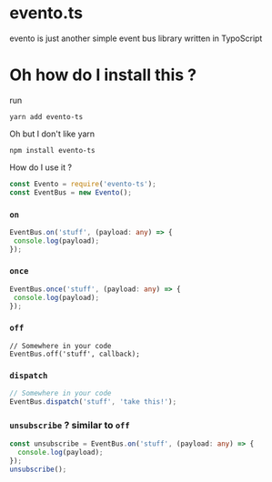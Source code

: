 # evento.ts
evento is just another simple event bus library written in TypoScript

# Oh how do I install this ?

run
```
yarn add evento-ts
```

Oh but I don't like yarn
```
npm install evento-ts
```

How do I use it ?
```typescript
const Evento = require('evento-ts');
const EventBus = new Evento();

```

### `on`
 ```typescript
 EventBus.on('stuff', (payload: any) => {
  console.log(payload);
});

 ```
### `once`
 ```typescript
 EventBus.once('stuff', (payload: any) => {
  console.log(payload);
});

 ```
### `off`
```
// Somewhere in your code
EventBus.off('stuff', callback);
```

### `dispatch`
```typescript
// Somewhere in your code
EventBus.dispatch('stuff', 'take this!');
```

### `unsubscribe` ? similar to `off`
```typescript
const unsubscribe = EventBus.on('stuff', (payload: any) => {
  console.log(payload);
});
unsubscribe();
```
